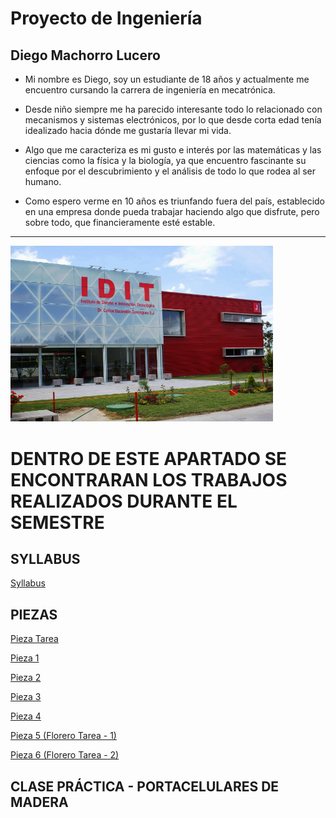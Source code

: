 # Proyecto de Ingeniería
## Diego Machorro Lucero
  

 - Mi nombre es Diego, soy un estudiante de 18 años y actualmente me encuentro cursando la carrera de ingeniería en mecatrónica.
   
 - Desde niño siempre me ha parecido interesante todo lo relacionado con mecanismos y sistemas electrónicos, por lo que desde corta edad tenía idealizado hacia dónde me gustaría llevar mi vida.
   
 - Algo que me caracteriza es mi gusto e interés por las matemáticas y las ciencias como la física y la biología, ya que encuentro fascinante su enfoque por el descubrimiento y el análisis de todo lo que rodea al ser humano.
   
 - Como espero verme en 10 años es triunfando fuera del país, establecido en una empresa donde pueda trabajar haciendo algo que disfrute, pero sobre todo, que financieramente esté estable.
   
---


<img src="recursos/imgs/idit.jpg" alt="Diagrama del sistema" width="420">


# DENTRO DE ESTE APARTADO SE ENCONTRARAN LOS TRABAJOS REALIZADOS DURANTE EL SEMESTRE

## SYLLABUS

<a href="../docs/recursos/Syllabus.pdf" target="_blank">Syllabus</a>

## PIEZAS

<a href="../docs/recursos/Captura de pantalla 2025-09-20 143323.png" target="_blank">Pieza Tarea</a>

<a href="../docs/recursos/Pieza1.SLDPRT" target="_blank">Pieza 1</a>

<a href="../docs/recursos/Pieza2.SLDPRT" target="_blank">Pieza 2</a>

<a href="../docs/recursos/Pieza 3(3).SLDPRT" target="_blank">Pieza 3</a>

<a href="../docs/recursos/Pieza 4.SLDPRT" target="_blank">Pieza 4</a>

<a href="../docs/recursos/Florero 2.png" target="_blank">Pieza 5 (Florero Tarea - 1)</a>

<a href="../docs/recursos/Florero 3.png" target="_blank">Pieza 6 (Florero Tarea - 2)</a>

## CLASE PRÁCTICA - PORTACELULARES DE MADERA


